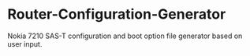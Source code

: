 # Router-Configuration-Generator
Nokia 7210 SAS-T configuration and boot option file generator based on user input.
